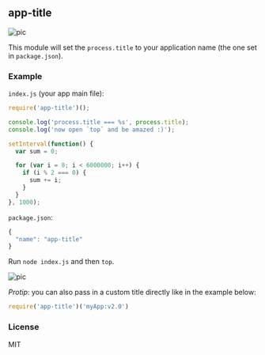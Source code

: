 ## app-title

![pic](https://cldup.com/IALXdNurBy.png)

This module will set the `process.title` to your application name (the one set in `package.json`).

### Example

`index.js` (your app main file):

```js
require('app-title')();

console.log('process.title === %s', process.title);
console.log('now open `top` and be amazed :)');

setInterval(function() {
  var sum = 0;

  for (var i = 0; i < 6000000; i++) {
    if (i % 2 === 0) {
      sum += i;
    }
  }
}, 1000);
```

`package.json`:

```js
{
  "name": "app-title"
}
```

Run `node index.js` and then `top`.

![pic](https://cldup.com/Sa_EgrJNhu.png)

*Protip*: you can also pass in a custom title directly like in the example below:

```js
require('app-title')('myApp:v2.0')
```

### License

MIT
